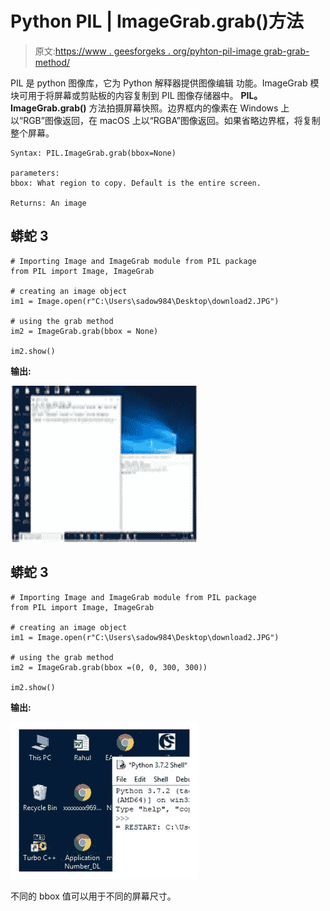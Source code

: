# Python PIL | ImageGrab.grab()方法

> 原文:[https://www . geesforgeks . org/pyhton-pil-image grab-grab-method/](https://www.geeksforgeeks.org/pyhton-pil-imagegrab-grab-method/)

PIL 是 python 图像库，它为 Python 解释器提供图像编辑
功能。ImageGrab 模块可用于将屏幕或剪贴板的内容复制到 PIL 图像存储器中。
**PIL。ImageGrab.grab()** 方法拍摄屏幕快照。边界框内的像素在 Windows 上以“RGB”图像返回，在 macOS 上以“RGBA”图像返回。如果省略边界框，将复制整个屏幕。

```
Syntax: PIL.ImageGrab.grab(bbox=None)

parameters: 
bbox: What region to copy. Default is the entire screen.

Returns: An image
```

## 蟒蛇 3

```
# Importing Image and ImageGrab module from PIL package
from PIL import Image, ImageGrab

# creating an image object
im1 = Image.open(r"C:\Users\sadow984\Desktop\download2.JPG")

# using the grab method
im2 = ImageGrab.grab(bbox = None)

im2.show()
```

**输出:**

![](img/7ca071f70bc5cd5a95560509cbfe7d48.png)

## 蟒蛇 3

```
# Importing Image and ImageGrab module from PIL package
from PIL import Image, ImageGrab

# creating an image object
im1 = Image.open(r"C:\Users\sadow984\Desktop\download2.JPG")

# using the grab method
im2 = ImageGrab.grab(bbox =(0, 0, 300, 300))

im2.show()
```

**输出:**

![](img/ed9007103b33ab3bc5d6115de7576d7e.png)

不同的 bbox 值可以用于不同的屏幕尺寸。